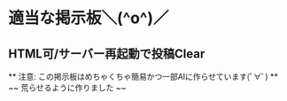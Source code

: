 # 適当な掲示板＼(^o^)／
## HTML可/サーバー再起動で投稿Clear
** 注意: この掲示板はめちゃくちゃ簡易かつ一部AIに作らせています(ﾟ∀ﾟ) **
~~ 荒らせるように作りました ~~